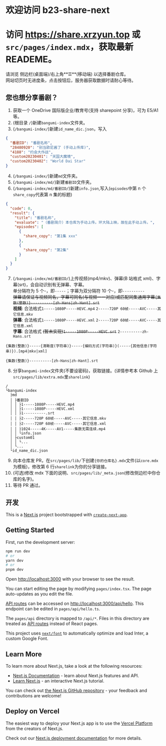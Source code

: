 # 欢迎访问 b23-share-next

# 访问 https://share.xrzyun.top 或 `src/pages/index.mdx`，获取最新READEME。

请浏览 侧边栏(桌面端)/右上角**☰**(移动端) 以选择番剧仓库。  
网站切页时无进度条，点击按钮后，服务器获取数据时请耐心等待。

## 您也想分享番剧？

1. 获取一个 OneDrive 国际版企业/教育号(支持 sharepoint 分享)，可为 E5/A1 等。
2. (根目录 `/`)新建`bangumi-index`文件夹。
3. (`/bangumi-index/`)新建`id_name_dic.json`，写入

```json filename="id_name_dic.json"
{
  "番剧ID": "番剧名称",
  "28480920": "别当欧尼酱了 (手动上传库)",
  "4188": "约会大作战",
  "custom20230401": "天国大魔境",
  "custom20230402": "World Dai Star"
}
```

4. (`/bangumi-index/`)新建`md`文件夹。
5. (`/bangumi-index/md/`)新建`番剧ID`文件夹。
6. (`/bangumi-index/md/番剧ID/`)新建`info.json`,写入(`episodes`中第 n 个`share_copy`代表第 n 集的标题)

```json filename="info.json"
{
  "code": 0,
  "result": {
    "title": "番剧名称",
    "evaluate": "（番剧简介）本仓库为手动上传。环大陆上映，故在此手动上传。",
    "episodes": [
      {
        "share_copy": "第1集 xxx"
      },
      {
        "share_copy": "第2集"
      }
    ]
  }
}
```

7. (`/bangumi-index/md/番剧ID/`)上传视频(mp4/mkv)、弹幕(B 站格式 xml)、字幕(srt)，会自动识别有无弹幕、字幕。  
    单分隔符为 5 个-，即`-----`；字幕为双分隔符 10 个-，即`----------`  
    ~~弹幕请保证与视频同名，字幕可同名(与视频一一对应)或匹配同集通用字幕`{集数(整数)}----------[zh-Hans|zh-Hant].srt`~~  
   **视频**: 合法格式`1-----1080P-----HEVC.mp4` `2-----720P 60帧-----AVC-----其它信息.mkv`  
   **弹幕**: 合法格式`1-----1080P-----HEVC.xml` `2-----720P 60帧-----AVC-----其它信息.xml`  
   **字幕**: 合法格式 ~~(暂未实现)`1-----1080P-----HEVC.srt`~~ `2----------zh-Hans.srt`

```text filename="视频/弹幕"
{集数(整数)}-----{清晰度(字符串)}-----{编码方式(字符串)}(-----{其他信息(字符串)}).[mp4|mkv|xml]
```

```text filename="字幕"
{集数(整数)}----------[zh-Hans|zh-Hant].srt
```

8. 分享`bangumi-index`文件夹(不要设密码)，获取链接。(详情参考本 Github 上`src/pages/lib/extra.mdx`里`sharelink`)

```text filename="此时你OneDrive里的样子"
/
└bangumi-index
  ├md
  │ ├番剧ID
  │ │ ├1-----1080P-----HEVC.mp4
  │ │ ├1-----1080P-----HEVC.xml
  │ │ ├1----------.srt
  │ │ ├2-----720P 60帧-----AVC-----其它信息.mkv
  │ │ ├2-----720P 60帧-----AVC-----其它信息.xml
  │ │ ├1024-----4K-----AV1-----集数无需连续.mp4
  │ │ └info.json
  │ ├custom01
  │ │ └...
  │ └...
  └id_name_dic.json
```

9. 向本仓库发 PR，在`src/pages/lib/`下创建`{你的仓库名}.mdx`文件(以`core.mdx`为模板)，修改第 6 行`sharelink`为你的分享链接。
10. (可选)修改 mdx 下面的说明、`src/pages/lib/_meta.json`(修改侧边栏中你仓库的名字)。
11. 等待 PR 通过。

## 开发

This is a [Next.js](https://nextjs.org/) project bootstrapped with [`create-next-app`](https://github.com/vercel/next.js/tree/canary/packages/create-next-app).

## Getting Started

First, run the development server:

```bash
npm run dev
# or
yarn dev
# or
pnpm dev
```

Open [http://localhost:3000](http://localhost:3000) with your browser to see the result.

You can start editing the page by modifying `pages/index.tsx`. The page auto-updates as you edit the file.

[API routes](https://nextjs.org/docs/api-routes/introduction) can be accessed on [http://localhost:3000/api/hello](http://localhost:3000/api/hello). This endpoint can be edited in `pages/api/hello.ts`.

The `pages/api` directory is mapped to `/api/*`. Files in this directory are treated as [API routes](https://nextjs.org/docs/api-routes/introduction) instead of React pages.

This project uses [`next/font`](https://nextjs.org/docs/basic-features/font-optimization) to automatically optimize and load Inter, a custom Google Font.

## Learn More

To learn more about Next.js, take a look at the following resources:

- [Next.js Documentation](https://nextjs.org/docs) - learn about Next.js features and API.
- [Learn Next.js](https://nextjs.org/learn) - an interactive Next.js tutorial.

You can check out [the Next.js GitHub repository](https://github.com/vercel/next.js/) - your feedback and contributions are welcome!

## Deploy on Vercel

The easiest way to deploy your Next.js app is to use the [Vercel Platform](https://vercel.com/new?utm_medium=default-template&filter=next.js&utm_source=create-next-app&utm_campaign=create-next-app-readme) from the creators of Next.js.

Check out our [Next.js deployment documentation](https://nextjs.org/docs/deployment) for more details.

